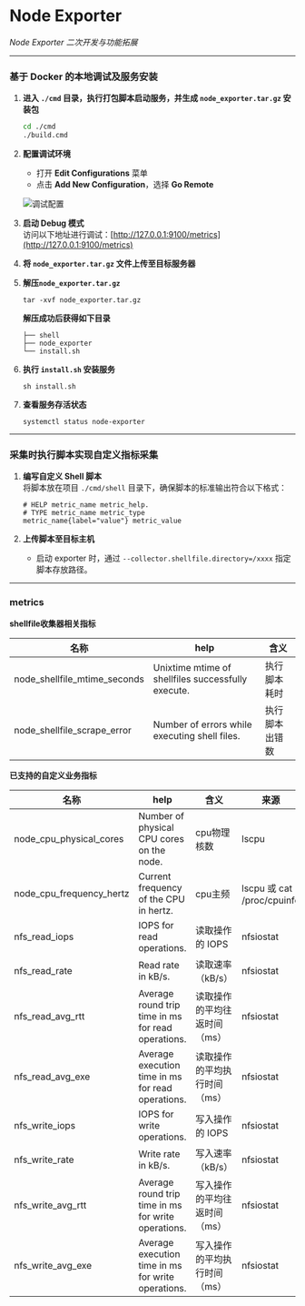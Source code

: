 # Node Exporter

*Node Exporter 二次开发与功能拓展*

---

### 基于 Docker 的本地调试及服务安装

1. **进入 `./cmd` 目录，执行打包脚本启动服务，并生成 `node_exporter.tar.gz` 安装包**
   ```bash
   cd ./cmd
   ./build.cmd

2. **配置调试环境**
    - 打开 **Edit Configurations** 菜单
    - 点击 **Add New Configuration**，选择 **Go Remote**

   ![调试配置](img/debug.png)

3. **启动 Debug 模式**  
   访问以下地址进行调试：[http://127.0.0.1:9100/metrics](http://127.0.0.1:9100/metrics)

4. **将 `node_exporter.tar.gz` 文件上传至目标服务器**

5. **解压`node_exporter.tar.gz`**
   ```shell
   tar -xvf node_exporter.tar.gz
   ```
   **解压成功后获得如下目录**
   ```text
   ├── shell
   ├── node_exporter
   └── install.sh
    ``` 

6. **执行 `install.sh` 安装服务**
   ```shell
   sh install.sh

7. **查看服务存活状态**
   ```shell
   systemctl status node-exporter

---

### 采集时执行脚本实现自定义指标采集

1. **编写自定义 Shell 脚本**  
   将脚本放在项目 `./cmd/shell` 目录下，确保脚本的标准输出符合以下格式：

   ```text
   # HELP metric_name metric_help.
   # TYPE metric_name metric_type
   metric_name{label="value"} metric_value

2. **上传脚本至目标主机**
    - 启动 exporter 时，通过 `--collector.shellfile.directory=/xxxx` 指定脚本存放路径。

---

### metrics

**shellfile收集器相关指标**

| 名称                           | help                                               | 含义      | 
|------------------------------|----------------------------------------------------|---------|
| node_shellfile_mtime_seconds | Unixtime mtime of shellfiles successfully execute. | 执行脚本耗时  |  
| node_shellfile_scrape_error  | Number of errors while executing shell files.      | 执行脚本出错数 | 

**已支持的自定义业务指标**

| 名称                       | help                                                | 含义              | 来源                        |
|--------------------------|-----------------------------------------------------|-----------------|---------------------------|
| node_cpu_physical_cores  | Number of physical CPU cores on the node.           | cpu物理核数         | lscpu                     |
| node_cpu_frequency_hertz | Current frequency of the CPU in hertz.              | cpu主频           | lscpu 或 cat /proc/cpuinfo |
| nfs_read_iops            | IOPS for read operations.                           | 读取操作的 IOPS      | nfsiostat                 |
| nfs_read_rate            | Read rate in kB/s.                                  | 读取速率（kB/s）      | nfsiostat                 |
| nfs_read_avg_rtt         | Average round trip time in ms for read operations.  | 读取操作的平均往返时间（ms） | nfsiostat                 |
| nfs_read_avg_exe         | Average execution time in ms for read operations.   | 读取操作的平均执行时间（ms） | nfsiostat                 |
| nfs_write_iops           | IOPS for write operations.                          | 写入操作的 IOPS      | nfsiostat                 |
| nfs_write_rate           | Write rate in kB/s.                                 | 写入速率（kB/s）      | nfsiostat                 |
| nfs_write_avg_rtt        | Average round trip time in ms for write operations. | 写入操作的平均往返时间（ms） | nfsiostat                 |
| nfs_write_avg_exe        | Average execution time in ms for write operations.  | 写入操作的平均执行时间（ms） | nfsiostat                 |
